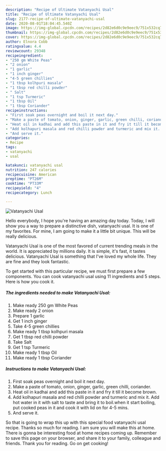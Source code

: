 ```yaml
---
description: "Recipe of Ultimate Vatanyachi Usal"
title: "Recipe of Ultimate Vatanyachi Usal"
slug: 2177-recipe-of-ultimate-vatanyachi-usal
date: 2020-08-01T18:04:45.540Z
image: https://img-global.cpcdn.com/recipes/2d82e6d0c9e9eec9/751x532cq70/vatanyachi-usal-recipe-main-photo.jpg
thumbnail: https://img-global.cpcdn.com/recipes/2d82e6d0c9e9eec9/751x532cq70/vatanyachi-usal-recipe-main-photo.jpg
cover: https://img-global.cpcdn.com/recipes/2d82e6d0c9e9eec9/751x532cq70/vatanyachi-usal-recipe-main-photo.jpg
author: Elnora Cobb
ratingvalue: 4.4
reviewcount: 29348
recipeingredient:
- "250 gm White Peas"
- "2 onion"
- "1 garlic"
- "1 inch ginger"
- "4-5 green chillies"
- "1 tbsp kolhpuri masala"
- "1 tbsp red chilli powder"
- " Salt"
- "1 tsp Turmeric"
- "1 tbsp Oil"
- "1 tbsp Coriander"
recipeinstructions:
- "First soak peas overnight and boil it next day."
- "Make a paste of tomato, onion, ginger, garlic, green chilli, coriander."
- "Heat oil in kadhai and add this paste in it and fry it till it become brown."
- "Add kolhapuri masala and red chilli powder and turmeric and mix it. Add hot water in it with salt to taste and bring it to boil.when it start boiling, put cooked peas in it and cook it with lid on for 4-5 mins."
- "And serve it."
categories:
- Recipe
tags:
- vatanyachi
- usal

katakunci: vatanyachi usal 
nutrition: 247 calories
recipecuisine: American
preptime: "PT26M"
cooktime: "PT33M"
recipeyield: "4"
recipecategory: Lunch

---
```



![Vatanyachi Usal](https://img-global.cpcdn.com/recipes/2d82e6d0c9e9eec9/751x532cq70/vatanyachi-usal-recipe-main-photo.jpg)

Hello everybody, I hope you're having an amazing day today. Today, I will show you a way to prepare a distinctive dish, vatanyachi usal. It is one of my favorites. For mine, I am going to make it a little bit unique. This will be really delicious.



Vatanyachi Usal is one of the most favored of current trending meals in the world. It is appreciated by millions daily. It is simple, it's fast, it tastes delicious. Vatanyachi Usal is something that I've loved my whole life. They are fine and they look fantastic.


To get started with this particular recipe, we must first prepare a few components. You can cook vatanyachi usal using 11 ingredients and 5 steps. Here is how you cook it.

<!--inarticleads1-->

##### The ingredients needed to make Vatanyachi Usal:

1. Make ready 250 gm White Peas
1. Make ready 2 onion
1. Prepare 1 garlic
1. Get 1 inch ginger
1. Take 4-5 green chillies
1. Make ready 1 tbsp kolhpuri masala
1. Get 1 tbsp red chilli powder
1. Take  Salt
1. Get 1 tsp Turmeric
1. Make ready 1 tbsp Oil
1. Make ready 1 tbsp Coriander




<!--inarticleads2-->

##### Instructions to make Vatanyachi Usal:

1. First soak peas overnight and boil it next day.
1. Make a paste of tomato, onion, ginger, garlic, green chilli, coriander.
1. Heat oil in kadhai and add this paste in it and fry it till it become brown.
1. Add kolhapuri masala and red chilli powder and turmeric and mix it. Add hot water in it with salt to taste and bring it to boil.when it start boiling, put cooked peas in it and cook it with lid on for 4-5 mins.
1. And serve it.




So that is going to wrap this up with this special food vatanyachi usal recipe. Thanks so much for reading. I am sure you will make this at home. There is gonna be interesting food at home recipes coming up. Remember to save this page on your browser, and share it to your family, colleague and friends. Thank you for reading. Go on get cooking!
